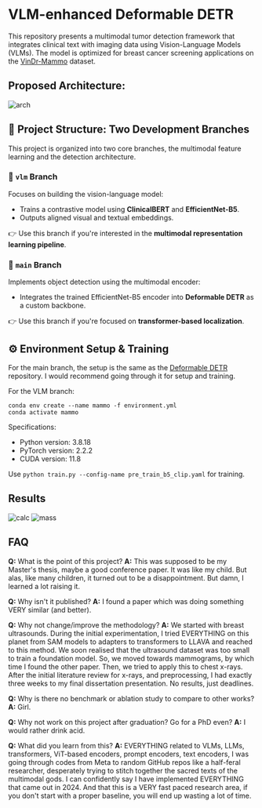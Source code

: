 # VLM-enhanced Deformable DETR

This repository presents a multimodal tumor detection framework that integrates clinical text with imaging data using Vision-Language Models (VLMs). The model is optimized for breast cancer screening applications on the [VinDr-Mammo](https://physionet.org/content/vindr-mammo/) dataset.

## Proposed Architecture:

![arch](https://github.com/user-attachments/assets/72fc0c43-10ba-4d8d-8d8b-9257d58aa80b)


## 🌿 Project Structure: Two Development Branches

This project is organized into two core branches, the multimodal feature learning and the detection architecture.

### 🔹 `vlm` Branch
Focuses on building the vision-language model:
- Trains a contrastive model using **ClinicalBERT** and **EfficientNet-B5**.
- Outputs aligned visual and textual embeddings.

👉 Use this branch if you're interested in the **multimodal representation learning pipeline**.

### 🔹 `main` Branch
Implements object detection using the multimodal encoder:
- Integrates the trained EfficientNet-B5 encoder into **Deformable DETR** as a custom backbone.

👉 Use this branch if you're focused on **transformer-based localization**.

## ⚙️ Environment Setup & Training
For the main branch, the setup is the same as the [Deformable DETR](https://github.com/fundamentalvision/Deformable-DETR) repository. I would recommend going through it for setup and training.

For the VLM branch:
```
conda env create --name mammo -f environment.yml
conda activate mammo
```
Specifications:

- Python version: 3.8.18
- PyTorch version: 2.2.2
- CUDA version: 11.8

Use `python train.py --config-name pre_train_b5_clip.yaml` for training.

## Results

![calc](https://github.com/user-attachments/assets/4c8ee87e-4135-4209-8f80-b758235ba5d1)
![mass](https://github.com/user-attachments/assets/d57d1c62-6837-414a-af5f-bb1977c403c2)

## FAQ

**Q:** What is the point of this project? **A:** This was supposed to be my Master's thesis, maybe a good conference paper. It was like my child. But alas, like many children, it turned out to be a disappointment. But damn, I learned a lot raising it.  

**Q:** Why isn't it published? **A:** I found a paper which was doing something VERY similar (and better).  

**Q:** Why not change/improve the methodology? **A:** We started with breast ultrasounds. During the initial experimentation, I tried EVERYTHING on this planet from SAM models to adapters to transformers to LLAVA and reached to this method. We soon realised that the ultrasound dataset was too small to train a foundation model. So, we moved towards mammograms, by which time I found the other paper. Then, we tried to apply  this to chest x-rays. After the initial literature review for x-rays, and preprocessing, I had exactly three weeks to my final dissertation presentation. No results, just deadlines.  

**Q:** Why is there no benchmark or ablation study to compare to other works? **A:** Girl.  

**Q:** Why not work on this project after graduation? Go for a PhD even? **A:** I would rather drink acid.  

**Q:** What did you learn from this? **A:** EVERYTHING related to VLMs, LLMs, transformers, ViT-based encoders, prompt encoders, text encoders, I was going through codes from Meta to random GitHub repos like a half-feral researcher, desperately trying to stitch together the sacred texts of the multimodal gods. I can confidently say I have implemented EVERYTHING that came out in 2024. And that this is a VERY fast paced research area, if you don't start with a proper baseline, you will end up wasting a lot of time.
